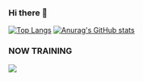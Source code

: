 ### Hi there 👋
[![Top Langs](https://github-readme-stats.vercel.app/api/top-langs/?username=mshr0969&layout=compact&theme=onedark)](https://github.com/anuraghazra/github-readme-stats)
[![Anurag's GitHub stats](https://github-readme-stats.vercel.app/api?username=mshr0969&theme=onedark&show_icons=true)](https://github.com/anuraghazra/github-readme-stats)

### NOW TRAINING

<img src="https://skillicons.dev/icons?i=go,py,cpp,aws,fastapi,docker,terraform,dynamodb,mysql,vscode,github" /> <br /><br />
